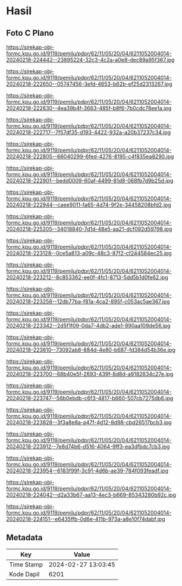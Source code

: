 # Hasil

## Foto C Plano

https://sirekap-obj-formc.kpu.go.id/9119/pemilu/pdpr/62/11/05/20/04/6211052004014-20240218-224442--23895224-32c3-4c2a-a0e8-dec89a95f367.jpg

https://sirekap-obj-formc.kpu.go.id/9119/pemilu/pdpr/62/11/05/20/04/6211052004014-20240218-222650--05747456-3efd-4653-b62b-ef25d2313267.jpg

https://sirekap-obj-formc.kpu.go.id/9119/pemilu/pdpr/62/11/05/20/04/6211052004014-20240218-222630--4ea39b4f-3663-485f-b8f6-7b0cdc78ee1a.jpg

https://sirekap-obj-formc.kpu.go.id/9119/pemilu/pdpr/62/11/05/20/04/6211052004014-20240218-222717--7f57df35-d193-4422-932a-a20b37237c34.jpg

https://sirekap-obj-formc.kpu.go.id/9119/pemilu/pdpr/62/11/05/20/04/6211052004014-20240218-222805--66040299-6fed-4276-8195-c4f835ea8290.jpg

https://sirekap-obj-formc.kpu.go.id/9119/pemilu/pdpr/62/11/05/20/04/6211052004014-20240218-222901--bedd0009-60af-4499-81d8-068fb7d9b25d.jpg

https://sirekap-obj-formc.kpu.go.id/9119/pemilu/pdpr/62/11/05/20/04/6211052004014-20240218-222944--caee9011-fa65-4d74-9f2e-34458208bfd2.jpg

https://sirekap-obj-formc.kpu.go.id/9119/pemilu/pdpr/62/11/05/20/04/6211052004014-20240218-225205--34018840-7d1d-48e5-aa21-dcf092d59798.jpg

https://sirekap-obj-formc.kpu.go.id/9119/pemilu/pdpr/62/11/05/20/04/6211052004014-20240218-223128--0ce5a813-a09c-48c3-87f2-cf244584ec25.jpg

https://sirekap-obj-formc.kpu.go.id/9119/pemilu/pdpr/62/11/05/20/04/6211052004014-20240218-223212--8c853362-ee0f-4fc1-8713-5dd5b1d0fe62.jpg

https://sirekap-obj-formc.kpu.go.id/9119/pemilu/pdpr/62/11/05/20/04/6211052004014-20240218-223258--12db77ba-f81a-4ca2-895f-c053ac5ae367.jpg

https://sirekap-obj-formc.kpu.go.id/9119/pemilu/pdpr/62/11/05/20/04/6211052004014-20240218-223342--2d5f1f09-0da7-4db2-ade1-990aa109de56.jpg

https://sirekap-obj-formc.kpu.go.id/9119/pemilu/pdpr/62/11/05/20/04/6211052004014-20240218-223610--73092ab8-884d-4e80-b687-fd384d54b36e.jpg

https://sirekap-obj-formc.kpu.go.id/9119/pemilu/pdpr/62/11/05/20/04/6211052004014-20240218-223700--68b40e5f-2693-439f-8d8d-a9182634c27e.jpg

https://sirekap-obj-formc.kpu.go.id/9119/pemilu/pdpr/62/11/05/20/04/6211052004014-20240218-223747--56b0ebdb-c6f3-4817-b660-507cb7275db6.jpg

https://sirekap-obj-formc.kpu.go.id/9119/pemilu/pdpr/62/11/05/20/04/6211052004014-20240218-223828--3f3a8e8a-a47f-4d12-8d98-cbd26517bcb3.jpg

https://sirekap-obj-formc.kpu.go.id/9119/pemilu/pdpr/62/11/05/20/04/6211052004014-20240218-223912--7e8d74b6-d516-4064-9ff3-ea3dfbdc7cb3.jpg

https://sirekap-obj-formc.kpu.go.id/9119/pemilu/pdpr/62/11/05/20/04/6211052004014-20240218-223954--6183f99f-3c91-4d6b-ae39-784f093feadf.jpg

https://sirekap-obj-formc.kpu.go.id/9119/pemilu/pdpr/62/11/05/20/04/6211052004014-20240218-224042--d2a33b67-aa13-4ec3-b669-85343280b92c.jpg

https://sirekap-obj-formc.kpu.go.id/9119/pemilu/pdpr/62/11/05/20/04/6211052004014-20240218-224151--e6435ffb-0d6e-411b-973a-a8e10f74dabf.jpg


## Metadata

| Key        | Value               |
| ---------- | ------------------- |
| Time Stamp | 2024-02-27 13:03:45 |
| Kode Dapil | 6201                |



